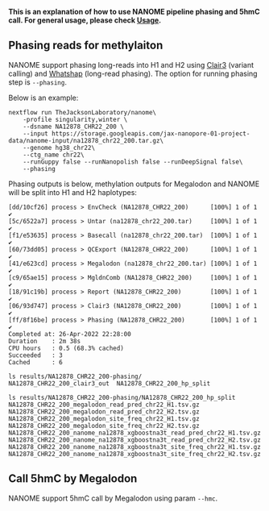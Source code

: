 **This is an explanation of how to use NANOME pipeline phasing and 5hmC call. For general usage, please check [Usage](https://github.com/TheJacksonLaboratory/nanome/blob/master/docs/Usage.md).**

## Phasing reads for methylaiton
NANOME support phasing long-reads into H1 and H2 using [Clair3](https://github.com/HKU-BAL/Clair3) (variant calling) and [Whatshap](https://whatshap.readthedocs.io/en/latest/) (long-read phasing). The option for running phasing step is `--phasing`.

Below is an example:
```angular2html
nextflow run TheJacksonLaboratory/nanome\
    -profile singularity,winter \
    --dsname NA12878_CHR22_200 \
    --input https://storage.googleapis.com/jax-nanopore-01-project-data/nanome-input/na12878_chr22_200.tar.gz\
    --genome hg38_chr22\
    --ctg_name chr22\
    --runGuppy false --runNanopolish false --runDeepSignal false\
    --phasing
```

Phasing outputs is below, methylation outputs for Megalodon and NANOME will be split into H1 and H2 haplotypes:
```angular2html
[dd/10cf26] process > EnvCheck (NA12878_CHR22_200)      [100%] 1 of 1 ✔
[5c/6522a7] process > Untar (na12878_chr22_200.tar)     [100%] 1 of 1 ✔
[f1/e53635] process > Basecall (na12878_chr22_200.tar)  [100%] 1 of 1 ✔
[60/73dd05] process > QCExport (NA12878_CHR22_200)      [100%] 1 of 1 ✔
[41/e623cd] process > Megalodon (na12878_chr22_200.tar) [100%] 1 of 1 ✔
[c9/65ae15] process > MgldnComb (NA12878_CHR22_200)     [100%] 1 of 1 ✔
[18/91c19b] process > Report (NA12878_CHR22_200)        [100%] 1 of 1 ✔
[06/93d747] process > Clair3 (NA12878_CHR22_200)        [100%] 1 of 1 ✔
[ff/8f16be] process > Phasing (NA12878_CHR22_200)       [100%] 1 of 1 ✔
Completed at: 26-Apr-2022 22:28:00
Duration    : 2m 38s
CPU hours   : 0.5 (68.3% cached)
Succeeded   : 3
Cached      : 6

ls results/NA12878_CHR22_200-phasing/
NA12878_CHR22_200_clair3_out  NA12878_CHR22_200_hp_split

ls results/NA12878_CHR22_200-phasing/NA12878_CHR22_200_hp_split
NA12878_CHR22_200_megalodon_read_pred_chr22_H1.tsv.gz
NA12878_CHR22_200_megalodon_read_pred_chr22_H2.tsv.gz
NA12878_CHR22_200_megalodon_site_freq_chr22_H1.tsv.gz
NA12878_CHR22_200_megalodon_site_freq_chr22_H2.tsv.gz
NA12878_CHR22_200_nanome_na12878_xgboostna3t_read_pred_chr22_H1.tsv.gz
NA12878_CHR22_200_nanome_na12878_xgboostna3t_read_pred_chr22_H2.tsv.gz
NA12878_CHR22_200_nanome_na12878_xgboostna3t_site_freq_chr22_H1.tsv.gz
NA12878_CHR22_200_nanome_na12878_xgboostna3t_site_freq_chr22_H2.tsv.gz
```

## Call 5hmC by Megalodon
NANOME support 5hmC call by Megalodon using param `--hmc`.
